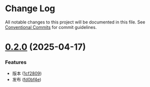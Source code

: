 # Change Log

All notable changes to this project will be documented in this file.
See [Conventional Commits](https://conventionalcommits.org) for commit guidelines.

# [0.2.0](https://github.com/Yicoding/create-project/compare/@enode/dumi2-docs@0.1.0...@enode/dumi2-docs@0.2.0) (2025-04-17)

### Features

- 版本 ([1cf2809](https://github.com/Yicoding/create-project/commit/1cf28093cc872a33362f1e4467e443fdf8307d39))
- 发布 ([fd0bf4e](https://github.com/Yicoding/create-project/commit/fd0bf4ef6587d2708fba68b458b428ee02f2afa9))
